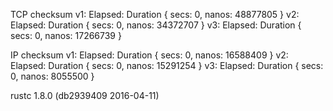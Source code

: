 TCP checksum
v1: Elapsed: Duration { secs: 0, nanos: 48877805 }
v2: Elapsed: Duration { secs: 0, nanos: 34372707 }
v3: Elapsed: Duration { secs: 0, nanos: 17266739 }

IP checksum
v1: Elapsed: Duration { secs: 0, nanos: 16588409 }
v2: Elapsed: Duration { secs: 0, nanos: 15291254 }
v3: Elapsed: Duration { secs: 0, nanos: 8055500 }

rustc 1.8.0 (db2939409 2016-04-11)
